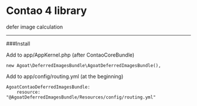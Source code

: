 # Contao 4 library
defer image calculation

___

###Install

Add to app/AppKernel.php (after ContaoCoreBundle)
```
new Agoat\DeferredImagesBundle\AgoatDeferredImagesBundle(),
```

Add to app/config/routing.yml (at the beginning)
```
AgoatContaoDeferredImagesBundle:
    resource: "@AgoatDeferredImagesBundle/Resources/config/routing.yml"
```
